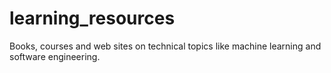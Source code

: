 # learning_resources
Books, courses and web sites on technical topics like machine learning and software engineering.
